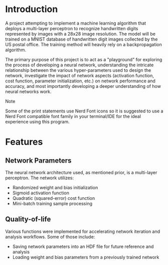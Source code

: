 # Introduction

A project attempting to implement a machine learning algorithm that deploys a multi-layer perceptron to recognize handwritten digits represented by images with a 28x28 image resolution. The model will be trained on a MNIST database of handwritten digit images collected by the US postal office. The training method will heavily rely on a backpropagation algorithm.

The primary purpose of this project is to act as a "playground" for exploring the process of developing a neural network, understanding the intricate relationship between the various hyper-parameters used to design the network, investigate the impact of network aspects (activation function, cost function, parameter initialization, etc.) on network performance and accuracy, and most importantly developing a deeper understanding of how neural networks work.

> [!NOTE]
> Some of the print statements use Nerd Font icons so it is suggested to use a Nerd Font compatible font family in your terminal/IDE for the ideal experience using this program.

# Features

## Network Parameters
The neural network architecture used, as mentioned prior, is a multi-layer perceptron. The network utilizes:
- Randomized weight and bias initialization
- Sigmoid activation function
- Quadratic (squared-error) cost function
- Mini-batch training sample processing

## Quality-of-life
Various functions were implemented for accelerating network iteration and analysis workflows. Some of those include:
- Saving network parameters into an HDF file for future reference and analysis
- Loading weight and bias parameters from a previously trained network
